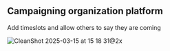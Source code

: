 
## Campaigning organization platform

Add timeslots and allow others to say they are coming 


![CleanShot 2025-03-15 at 15 18 31@2x](https://github.com/user-attachments/assets/114f3e0f-93f1-40ad-b849-71dc87a51195)
